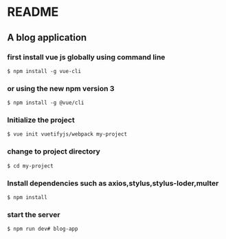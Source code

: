 # README

## A blog application

### first install vue js globally using command line
```
$ npm install -g vue-cli
```
### or using the new npm version 3
```
$ npm install -g @vue/cli
```
### Initialize the project
```
$ vue init vuetifyjs/webpack my-project
```
### change to project directory
```
$ cd my-project
```
### Install dependencies such as axios,stylus,stylus-loder,multer
```
$ npm install
```
### start the server
```
$ npm run dev# blog-app
```
